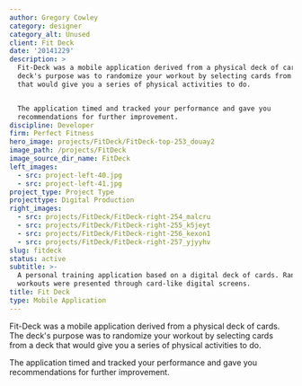 ```yaml
---
author: Gregory Cowley
category: designer
category_alt: Unused
client: Fit Deck
date: '20141229'
description: >
  Fit-Deck was a mobile application derived from a physical deck of cards. The
  deck's purpose was to randomize your workout by selecting cards from a deck
  that would give you a series of physical activities to do.


  The application timed and tracked your performance and gave you
  recommendations for further improvement.
discipline: Developer
firm: Perfect Fitness
hero_image: projects/FitDeck/FitDeck-top-253_douay2
image_path: /projects/FitDeck
image_source_dir_name: FitDeck
left_images:
  - src: project-left-40.jpg
  - src: project-left-41.jpg
project_type: Project Type
projecttype: Digital Production
right_images:
  - src: projects/FitDeck/FitDeck-right-254_malcru
  - src: projects/FitDeck/FitDeck-right-255_k5jeyt
  - src: projects/FitDeck/FitDeck-right-256_kexon1
  - src: projects/FitDeck/FitDeck-right-257_yjyyhv
slug: fitdeck
status: active
subtitle: >-
  A personal training application based on a digital deck of cards. Randomized
  workouts were presented through card-like digital screens.
title: Fit Deck
type: Mobile Application
---
```

Fit-Deck was a mobile application derived from a physical deck of cards. The deck's purpose was to randomize your workout by selecting cards from a deck that would give you a series of physical activities to do.

The application timed and tracked your performance and gave you recommendations for further improvement.
